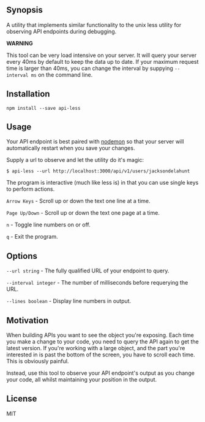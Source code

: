 ## Synopsis

A utility that implements similar functionality to the unix less utility for observing API endpoints during debugging.

**WARNING**

This tool can be very load intensive on your server. It will query your server every 40ms by default to keep the data up to date. If your maximum request time is larger than 40ms, you can change the interval by suppying `--interval ms` on the command line.

## Installation

`npm install --save api-less`

## Usage

Your API endpoint is best paired with [nodemon](https://github.com/remy/nodemon) so that your server will automatically restart when you save your changes.

Supply a url to observe and let the utility do it's magic:

`$ api-less --url http://localhost:3000/api/v1/users/jacksondelahunt`

The program is interactive (much like less is) in that you can use single keys to perform actions.

`Arrow Keys` - Scroll up or down the text one line at a time.

`Page Up/Down` - Scroll up or down the text one page at a time.

`n` - Toggle line numbers on or off.

`q` - Exit the program.

## Options

`--url string` - The fully qualified URL of your endpoint to query.

`--interval integer` - The number of milliseconds before requerying the URL.

`--lines boolean` - Display line numbers in output.

## Motivation

When building APIs you want to see the object you're exposing. Each time you make a change to your code, you need to query the API again to get the latest version. If you're working with a large object, and the part you're interested in is past the bottom of the screen, you have to scroll each time. This is obviously painful.

Instead, use this tool to observe your API endpoint's output as you change your code, all whilst maintaining your position in the output.

## License

MIT